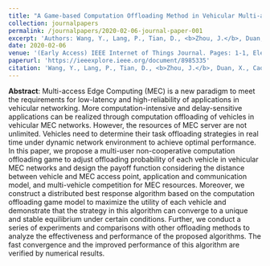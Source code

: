 ```yaml
---
title: "A Game-based Computation Offloading Method in Vehicular Multi-access Edge Computing Networks"
collection: journalpapers
permalink: /journalpapers/2020-02-06-journal-paper-001
excerpt: 'Authors: Wang, Y., Lang, P., Tian, D., <b>Zhou, J.</b>, Duan, X., Cao, Y., & Zhao, D.'
date: 2020-02-06
venue: '(Early Access) IEEE Internet of Things Journal. Pages: 1-1, Electronic ISSN: 2327-4662, CD: 2372-2541, doi: 10.1109/JIOT.2020.2972061'
paperurl: 'https://ieeexplore.ieee.org/document/8985335'
citation: 'Wang, Y., Lang, P., Tian, D., <b>Zhou, J.</b>, Duan, X., Cao, Y., & Zhao, D. (2020). A Game-based Computation Offloading Method in Vehicular Multi-access Edge Computing Networks. In IEEE Internet of Things Journal. Pages: 1-1, Electronic ISSN: 2327-4662, CD: 2372-2541, doi: 10.1109/JIOT.2020.2972061'
---
```



**Abstract**: Multi-access Edge Computing (MEC) is a new paradigm to meet the requirements for low-latency and high-reliability of applications in vehicular networking. More computation-intensive and delay-sensitive applications can be realized through computation offloading of vehicles in vehicular MEC networks. However, the resources of MEC server are not unlimited. Vehicles need to determine their task offloading strategies in real time under dynamic network environment to achieve optimal performance. In this paper, we propose a multi-user non-cooperative computation offloading game to adjust offloading probability of each vehicle in vehicular MEC networks and design the payoff function considering the distance between vehicle and MEC access point, application and communication model, and multi-vehicle competition for MEC resources. Moreover, we construct a distributed best response algorithm based on the computation offloading game model to maximize the utility of each vehicle and demonstrate that the strategy in this algorithm can converge to a unique and stable equilibrium under certain conditions. Further, we conduct a series of experiments and comparisons with other offloading methods to analyze the effectiveness and performance of the proposed algorithms. The fast convergence and the improved performance of this algorithm are verified by numerical results.
